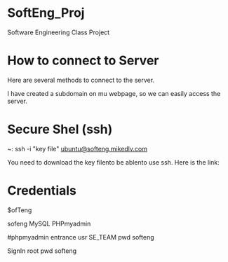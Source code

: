 # SoftEng_Proj
Software Engineering Class Project


# How to connect to Server
Here are several methods to connect to the server.

I have created a subdomain on mu webpage, so we can easily access the server.

# Secure Shel (ssh)
~: ssh -i "key file" ubuntu@softeng.mikedlv.com

You need to download the key filento be ablento use ssh. Here is the link:

# Credentials

$ofTeng

sofeng MySQL PHPmyadmin

#phpmyadmin entrance
usr	SE_TEAM
pwd	softeng

SignIn	root
pwd	softeng
